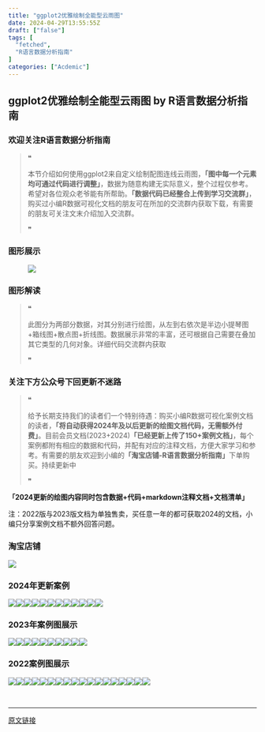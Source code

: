 ```yaml
---
title: "ggplot2优雅绘制全能型云雨图"
date: 2024-04-29T13:55:55Z
draft: ["false"]
tags: [
  "fetched",
  "R语言数据分析指南"
]
categories: ["Acdemic"]
---
```

ggplot2优雅绘制全能型云雨图 by R语言数据分析指南
------
<div><section data-tool="mdnice编辑器" data-website="https://www.mdnice.com"><h3 data-tool="mdnice编辑器"><span></span><span><span></span>欢迎关注R语言数据分析指南</span><span></span></h3><blockquote data-tool="mdnice编辑器"><span>❝</span><p>本节介绍如何使用ggplot2来自定义绘制配图连线云雨图，<strong>「图中每一个元素均可通过代码进行调整」</strong>，数据为随意构建无实际意义，整个过程仅参考。希望对各位观众老爷能有所帮助。<strong>「数据代码已经整合上传到学习交流群」</strong>，购买过小编R数据可视化文档的朋友可在所加的交流群内获取下载，有需要的朋友可关注文末介绍加入交流群。</p><span>❞</span></blockquote><h3 data-tool="mdnice编辑器"><span></span><span><span></span>图形展示</span><span></span></h3><figure data-tool="mdnice编辑器"><img data-imgfileid="100027605" data-ratio="0.8124318429661941" data-src="https://mmbiz.qpic.cn/mmbiz_png/EibnicgwScTAbtFewzV6Mu4IatFsJZAp94m6OdHiaaVqK6FZ1fJRkWiaiaNzuacauYdR61DWTS1hGLFelrtL1G6RXtQ/640?wx_fmt=png&amp;from=appmsg" data-type="png" data-w="917" src="https://mmbiz.qpic.cn/mmbiz_png/EibnicgwScTAbtFewzV6Mu4IatFsJZAp94m6OdHiaaVqK6FZ1fJRkWiaiaNzuacauYdR61DWTS1hGLFelrtL1G6RXtQ/640?wx_fmt=png&amp;from=appmsg"></figure><h3 data-tool="mdnice编辑器"><span></span><span><span></span>图形解读</span><span></span></h3><blockquote data-tool="mdnice编辑器"><span>❝</span><p>此图分为两部分数据，对其分别进行绘图，从左到右依次是半边小提琴图+箱线图+散点图+折线图。数据展示非常的丰富，还可根据自己需要在叠加其它类型的几何对象。详细代码交流群内获取</p><span>❞</span></blockquote><h3 data-tool="mdnice编辑器"><span></span><span><span></span>关注下方公众号下回更新不迷路</span><span></span></h3><section><mp-common-profile data-pluginname="mpprofile" data-id="Mzg3MzQzNTYzMw==" data-headimg="http://mmbiz.qpic.cn/mmbiz_png/EibnicgwScTAZF0rpeZII9Ltl26VbVagriczTria1fib3XgjwwHEHFjPzkmGpqWDVVHBSzhENictUM2iavAKiaM5lc9USw/0?wx_fmt=png" data-nickname="R语言数据分析指南" data-alias="YanJANtwo" data-signature="R语言重症爱好者，喜欢绘制各种精美的图表，喜欢的小伙伴可以关注我，跟我一起学习" data-from="0" data-is_biz_ban="0"></mp-common-profile></section><blockquote data-tool="mdnice编辑器"><span>❝</span><p>给予长期支持我们的读者们一个特别待遇：购买小编R数据可视化案例文档的读者，<strong>「将自动获得2024年及以后更新的绘图文档代码，无需额外付费」</strong>。目前会员文档(2023+2024)<strong>「已经更新上传了150+案例文档」</strong>，每个案例都附有相应的数据和代码，并配有对应的注释文档，方便大家学习和参考。有需要的朋友欢迎到小编的<strong>「淘宝店铺-R语言数据分析指南」</strong>下单购买。持续更新中</p><span>❞</span></blockquote><p data-tool="mdnice编辑器"><strong>「2024更新的绘图内容同时包含数据+代码+markdown注释文档+文档清单」</strong></p><p data-tool="mdnice编辑器">注：2022版与2023版文档为单独售卖，买任意一年的都可获取2024的文档，小编只分享案例文档不额外回答问题。</p><h3 data-tool="mdnice编辑器"><span></span><span><span></span>淘宝店铺</span><span></span></h3><p><img data-galleryid="" data-imgfileid="100019415" data-ratio="1.0210420841683367" data-s="300,640" data-src="https://mmbiz.qpic.cn/mmbiz_jpg/EibnicgwScTAbvhPDLGT8NaialEsht92PTYNJWpmVLfoYGic1uha5FyBrDCibibZCLjiazgvpT1XcdwibfVywD2el0VAgg/640?wx_fmt=jpeg" data-type="jpeg" data-w="998" src="https://mmbiz.qpic.cn/mmbiz_jpg/EibnicgwScTAbvhPDLGT8NaialEsht92PTYNJWpmVLfoYGic1uha5FyBrDCibibZCLjiazgvpT1XcdwibfVywD2el0VAgg/640?wx_fmt=jpeg"></p><h3 data-tool="mdnice编辑器"><span></span><span><span></span>2024年更新案例</span><span></span></h3><p data-tool="mdnice编辑器"><img data-imgfileid="100027607" data-ratio="0.48148148148148145" data-src="https://mmbiz.qpic.cn/mmbiz_png/EibnicgwScTAbtFewzV6Mu4IatFsJZAp94A4WGXnzT0jmZIK4fD71IiaVLUJPzyicZ0aJLqkKsluxLcFsr0KCL8Hzw/640?wx_fmt=png&amp;from=appmsg" data-type="png" data-w="1080" src="https://mmbiz.qpic.cn/mmbiz_png/EibnicgwScTAbtFewzV6Mu4IatFsJZAp94A4WGXnzT0jmZIK4fD71IiaVLUJPzyicZ0aJLqkKsluxLcFsr0KCL8Hzw/640?wx_fmt=png&amp;from=appmsg"><img data-imgfileid="100027604" data-ratio="0.4255555555555556" data-src="https://mmbiz.qpic.cn/mmbiz_png/EibnicgwScTAbtFewzV6Mu4IatFsJZAp94Qo6vbhxF00djpHqu6qdz2TZtONPF2jcQPMBFicSeH3YrmfVD5ZIqYXg/640?wx_fmt=png&amp;from=appmsg" data-type="png" data-w="900" src="https://mmbiz.qpic.cn/mmbiz_png/EibnicgwScTAbtFewzV6Mu4IatFsJZAp94Qo6vbhxF00djpHqu6qdz2TZtONPF2jcQPMBFicSeH3YrmfVD5ZIqYXg/640?wx_fmt=png&amp;from=appmsg"><img data-imgfileid="100027606" data-ratio="0.4255555555555556" data-src="https://mmbiz.qpic.cn/mmbiz_png/EibnicgwScTAbtFewzV6Mu4IatFsJZAp94dWXibPwic1MHhyTO16ffey3yvKnHyYsIVQhpnGnL6X9ib8oEc9SVW9Wbg/640?wx_fmt=png&amp;from=appmsg" data-type="png" data-w="900" src="https://mmbiz.qpic.cn/mmbiz_png/EibnicgwScTAbtFewzV6Mu4IatFsJZAp94dWXibPwic1MHhyTO16ffey3yvKnHyYsIVQhpnGnL6X9ib8oEc9SVW9Wbg/640?wx_fmt=png&amp;from=appmsg"><img data-imgfileid="100027603" data-ratio="0.4255555555555556" data-src="https://mmbiz.qpic.cn/mmbiz_png/EibnicgwScTAbtFewzV6Mu4IatFsJZAp940JHRDydSV8UVcopibbdynIhsMCNsyaYiarKVtDafibyXMIMflIBvBdsEQ/640?wx_fmt=png&amp;from=appmsg" data-type="png" data-w="900" src="https://mmbiz.qpic.cn/mmbiz_png/EibnicgwScTAbtFewzV6Mu4IatFsJZAp940JHRDydSV8UVcopibbdynIhsMCNsyaYiarKVtDafibyXMIMflIBvBdsEQ/640?wx_fmt=png&amp;from=appmsg"><img data-imgfileid="100027611" data-ratio="0.4255555555555556" data-src="https://mmbiz.qpic.cn/mmbiz_png/EibnicgwScTAbtFewzV6Mu4IatFsJZAp94sUAXlqX4aMXXGWPugiabBuDzOhhVR4f2oFFeLt3WXgHnhWP6FG52ZPA/640?wx_fmt=png&amp;from=appmsg" data-type="png" data-w="900" src="https://mmbiz.qpic.cn/mmbiz_png/EibnicgwScTAbtFewzV6Mu4IatFsJZAp94sUAXlqX4aMXXGWPugiabBuDzOhhVR4f2oFFeLt3WXgHnhWP6FG52ZPA/640?wx_fmt=png&amp;from=appmsg"><img data-imgfileid="100027608" data-ratio="0.4255555555555556" data-src="https://mmbiz.qpic.cn/mmbiz_png/EibnicgwScTAbtFewzV6Mu4IatFsJZAp94BXLHhySjfRichsHO9ibNyLEwibfjpOlp8LNUGBzDkonVAdcTnaf5MLzpA/640?wx_fmt=png&amp;from=appmsg" data-type="png" data-w="900" src="https://mmbiz.qpic.cn/mmbiz_png/EibnicgwScTAbtFewzV6Mu4IatFsJZAp94BXLHhySjfRichsHO9ibNyLEwibfjpOlp8LNUGBzDkonVAdcTnaf5MLzpA/640?wx_fmt=png&amp;from=appmsg"><img data-imgfileid="100027610" data-ratio="0.4255555555555556" data-src="https://mmbiz.qpic.cn/mmbiz_png/EibnicgwScTAbtFewzV6Mu4IatFsJZAp94fBnFfC6gQe4QGz2vDx8ic70nI1aZibic2oHB2rPrR5pjwZG0vaOBRdIkg/640?wx_fmt=png&amp;from=appmsg" data-type="png" data-w="900" src="https://mmbiz.qpic.cn/mmbiz_png/EibnicgwScTAbtFewzV6Mu4IatFsJZAp94fBnFfC6gQe4QGz2vDx8ic70nI1aZibic2oHB2rPrR5pjwZG0vaOBRdIkg/640?wx_fmt=png&amp;from=appmsg"><img data-imgfileid="100027609" data-ratio="0.4255555555555556" data-src="https://mmbiz.qpic.cn/mmbiz_png/EibnicgwScTAbtFewzV6Mu4IatFsJZAp94QTpZicJ86CTib7noicav1MqE1So5bQHGSceMnorrW9muKbIfgyWe1UZZg/640?wx_fmt=png&amp;from=appmsg" data-type="png" data-w="900" src="https://mmbiz.qpic.cn/mmbiz_png/EibnicgwScTAbtFewzV6Mu4IatFsJZAp94QTpZicJ86CTib7noicav1MqE1So5bQHGSceMnorrW9muKbIfgyWe1UZZg/640?wx_fmt=png&amp;from=appmsg"><img data-imgfileid="100027612" data-ratio="0.4255555555555556" data-src="https://mmbiz.qpic.cn/mmbiz_png/EibnicgwScTAbtFewzV6Mu4IatFsJZAp94IC3UbibPHLY8CIEwCFL8lzyrH8ud1QANEXBFBTwkXZ19MZuiapXLc28A/640?wx_fmt=png&amp;from=appmsg" data-type="png" data-w="900" src="https://mmbiz.qpic.cn/mmbiz_png/EibnicgwScTAbtFewzV6Mu4IatFsJZAp94IC3UbibPHLY8CIEwCFL8lzyrH8ud1QANEXBFBTwkXZ19MZuiapXLc28A/640?wx_fmt=png&amp;from=appmsg"><img data-imgfileid="100027613" data-ratio="0.4255555555555556" data-src="https://mmbiz.qpic.cn/mmbiz_png/EibnicgwScTAbtFewzV6Mu4IatFsJZAp94VJjwkuh9gb0Vcn6GdBOEWts6PwtU2KTiccBW7jQFIZXzDjCxZzzIPFQ/640?wx_fmt=png&amp;from=appmsg" data-type="png" data-w="900" src="https://mmbiz.qpic.cn/mmbiz_png/EibnicgwScTAbtFewzV6Mu4IatFsJZAp94VJjwkuh9gb0Vcn6GdBOEWts6PwtU2KTiccBW7jQFIZXzDjCxZzzIPFQ/640?wx_fmt=png&amp;from=appmsg"><img data-imgfileid="100027618" data-ratio="0.4255555555555556" data-src="https://mmbiz.qpic.cn/mmbiz_png/EibnicgwScTAbtFewzV6Mu4IatFsJZAp94t6WgvGib5qlibN2cT6tLLAs9EnCr279lgQocBgtXEmY58Bbky0aZiaL3g/640?wx_fmt=png&amp;from=appmsg" data-type="png" data-w="900" src="https://mmbiz.qpic.cn/mmbiz_png/EibnicgwScTAbtFewzV6Mu4IatFsJZAp94t6WgvGib5qlibN2cT6tLLAs9EnCr279lgQocBgtXEmY58Bbky0aZiaL3g/640?wx_fmt=png&amp;from=appmsg"><img data-imgfileid="100027614" data-ratio="0.4255555555555556" data-src="https://mmbiz.qpic.cn/mmbiz_png/EibnicgwScTAbtFewzV6Mu4IatFsJZAp94F93ibqiaD24P5MZ0whcWtkqzGscZYQRsu1yWA5qmDq8Re4ff7Cq8Abrg/640?wx_fmt=png&amp;from=appmsg" data-type="png" data-w="900" src="https://mmbiz.qpic.cn/mmbiz_png/EibnicgwScTAbtFewzV6Mu4IatFsJZAp94F93ibqiaD24P5MZ0whcWtkqzGscZYQRsu1yWA5qmDq8Re4ff7Cq8Abrg/640?wx_fmt=png&amp;from=appmsg"></p><h3 data-tool="mdnice编辑器"><span></span><span><span></span>2023年案例图展示</span><span></span></h3><p data-tool="mdnice编辑器"><img data-imgfileid="100027616" data-ratio="0.4255555555555556" data-src="https://mmbiz.qpic.cn/mmbiz_png/EibnicgwScTAbtFewzV6Mu4IatFsJZAp94R6zjeJj1ZnVGz1K5XGjib8BsMNXliayz5SoWcQe5Op1clmWNDZX6HwUA/640?wx_fmt=png&amp;from=appmsg" data-type="png" data-w="900" src="https://mmbiz.qpic.cn/mmbiz_png/EibnicgwScTAbtFewzV6Mu4IatFsJZAp94R6zjeJj1ZnVGz1K5XGjib8BsMNXliayz5SoWcQe5Op1clmWNDZX6HwUA/640?wx_fmt=png&amp;from=appmsg"><img data-imgfileid="100027615" data-ratio="0.4255555555555556" data-src="https://mmbiz.qpic.cn/mmbiz_png/EibnicgwScTAbtFewzV6Mu4IatFsJZAp941dnTjnL1iapibiaXjrKn9NMuX3Kic0DOGXcfsrIHAJI6nrelquicoZT6iaoQ/640?wx_fmt=png&amp;from=appmsg" data-type="png" data-w="900" src="https://mmbiz.qpic.cn/mmbiz_png/EibnicgwScTAbtFewzV6Mu4IatFsJZAp941dnTjnL1iapibiaXjrKn9NMuX3Kic0DOGXcfsrIHAJI6nrelquicoZT6iaoQ/640?wx_fmt=png&amp;from=appmsg"><img data-imgfileid="100027619" data-ratio="0.4255555555555556" data-src="https://mmbiz.qpic.cn/mmbiz_png/EibnicgwScTAbtFewzV6Mu4IatFsJZAp94y6kweG7VbvFBwiaANnqFezNg4nFp5TG3lT5ibPMDMFz48kWJc0ibtPX2A/640?wx_fmt=png&amp;from=appmsg" data-type="png" data-w="900" src="https://mmbiz.qpic.cn/mmbiz_png/EibnicgwScTAbtFewzV6Mu4IatFsJZAp94y6kweG7VbvFBwiaANnqFezNg4nFp5TG3lT5ibPMDMFz48kWJc0ibtPX2A/640?wx_fmt=png&amp;from=appmsg"><img data-imgfileid="100027622" data-ratio="0.4255555555555556" data-src="https://mmbiz.qpic.cn/mmbiz_png/EibnicgwScTAbtFewzV6Mu4IatFsJZAp94bVoibu7zWyDUFwzHWicQVl4Hvic71xn63695HUqxFOKJerlJBmibRicCJwg/640?wx_fmt=png&amp;from=appmsg" data-type="png" data-w="900" src="https://mmbiz.qpic.cn/mmbiz_png/EibnicgwScTAbtFewzV6Mu4IatFsJZAp94bVoibu7zWyDUFwzHWicQVl4Hvic71xn63695HUqxFOKJerlJBmibRicCJwg/640?wx_fmt=png&amp;from=appmsg"><img data-imgfileid="100027623" data-ratio="0.4255555555555556" data-src="https://mmbiz.qpic.cn/mmbiz_png/EibnicgwScTAbtFewzV6Mu4IatFsJZAp94Yz0mjyJohTjzYZnAjat5us0caSszwCJM2TeYX0ibic2uEicibsVs8SmIsQ/640?wx_fmt=png&amp;from=appmsg" data-type="png" data-w="900" src="https://mmbiz.qpic.cn/mmbiz_png/EibnicgwScTAbtFewzV6Mu4IatFsJZAp94Yz0mjyJohTjzYZnAjat5us0caSszwCJM2TeYX0ibic2uEicibsVs8SmIsQ/640?wx_fmt=png&amp;from=appmsg"><img data-imgfileid="100027620" data-ratio="0.4255555555555556" data-src="https://mmbiz.qpic.cn/mmbiz_png/EibnicgwScTAbtFewzV6Mu4IatFsJZAp94jKYxdbVWweicIhMjBdiaEic7oZUBibWyoVEq05sAAyFn2nu4JtKuJnoCOw/640?wx_fmt=png&amp;from=appmsg" data-type="png" data-w="900" src="https://mmbiz.qpic.cn/mmbiz_png/EibnicgwScTAbtFewzV6Mu4IatFsJZAp94jKYxdbVWweicIhMjBdiaEic7oZUBibWyoVEq05sAAyFn2nu4JtKuJnoCOw/640?wx_fmt=png&amp;from=appmsg"><img data-imgfileid="100027621" data-ratio="0.4255555555555556" data-src="https://mmbiz.qpic.cn/mmbiz_png/EibnicgwScTAbtFewzV6Mu4IatFsJZAp94yzBM9TQZ63gPU5yXpWpMK46zvwCRL0W7FHLIAHNBtM1NSdicI6Bict0Q/640?wx_fmt=png&amp;from=appmsg" data-type="png" data-w="900" src="https://mmbiz.qpic.cn/mmbiz_png/EibnicgwScTAbtFewzV6Mu4IatFsJZAp94yzBM9TQZ63gPU5yXpWpMK46zvwCRL0W7FHLIAHNBtM1NSdicI6Bict0Q/640?wx_fmt=png&amp;from=appmsg"><img data-imgfileid="100027626" data-ratio="0.4255555555555556" data-src="https://mmbiz.qpic.cn/mmbiz_png/EibnicgwScTAbtFewzV6Mu4IatFsJZAp94JeicXIycUtro0CD7sBWM9J9SFE0L27s5M6PT9k8RGoGF2mz8vmF8HbQ/640?wx_fmt=png&amp;from=appmsg" data-type="png" data-w="900" src="https://mmbiz.qpic.cn/mmbiz_png/EibnicgwScTAbtFewzV6Mu4IatFsJZAp94JeicXIycUtro0CD7sBWM9J9SFE0L27s5M6PT9k8RGoGF2mz8vmF8HbQ/640?wx_fmt=png&amp;from=appmsg"><img data-imgfileid="100027628" data-ratio="0.4255555555555556" data-src="https://mmbiz.qpic.cn/mmbiz_png/EibnicgwScTAbtFewzV6Mu4IatFsJZAp942QY9RQm9AxRMIWjiaFTGMKkeLQ6sRQ3MNDTdhqgwQfTIic7mSlnvXncQ/640?wx_fmt=png&amp;from=appmsg" data-type="png" data-w="900" src="https://mmbiz.qpic.cn/mmbiz_png/EibnicgwScTAbtFewzV6Mu4IatFsJZAp942QY9RQm9AxRMIWjiaFTGMKkeLQ6sRQ3MNDTdhqgwQfTIic7mSlnvXncQ/640?wx_fmt=png&amp;from=appmsg"><img data-imgfileid="100027627" data-ratio="0.6175925925925926" data-src="https://mmbiz.qpic.cn/mmbiz_png/EibnicgwScTAbtFewzV6Mu4IatFsJZAp94UGaFhZf17bFKe4ib3IesdG5CZ0mFyoJ4AUT9Blu8BWwLRlVqJGspWZg/640?wx_fmt=png&amp;from=appmsg" data-type="png" data-w="1080" src="https://mmbiz.qpic.cn/mmbiz_png/EibnicgwScTAbtFewzV6Mu4IatFsJZAp94UGaFhZf17bFKe4ib3IesdG5CZ0mFyoJ4AUT9Blu8BWwLRlVqJGspWZg/640?wx_fmt=png&amp;from=appmsg"></p><h3 data-tool="mdnice编辑器"><span></span><span><span></span>2022案例图展示</span><span></span></h3><p data-tool="mdnice编辑器"><img data-imgfileid="100027624" data-ratio="0.4255555555555556" data-src="https://mmbiz.qpic.cn/mmbiz_png/EibnicgwScTAbtFewzV6Mu4IatFsJZAp94gwm5dGlDCMFAG0VyIuxwxLAZNS6Zg0MQ1l5NEO0tMCe1ib6ZXDoqsiaQ/640?wx_fmt=png&amp;from=appmsg" data-type="png" data-w="900" src="https://mmbiz.qpic.cn/mmbiz_png/EibnicgwScTAbtFewzV6Mu4IatFsJZAp94gwm5dGlDCMFAG0VyIuxwxLAZNS6Zg0MQ1l5NEO0tMCe1ib6ZXDoqsiaQ/640?wx_fmt=png&amp;from=appmsg"><img data-imgfileid="100027625" data-ratio="0.4255555555555556" data-src="https://mmbiz.qpic.cn/mmbiz_png/EibnicgwScTAbtFewzV6Mu4IatFsJZAp94YicIOCWU3nkiahJAaL2w3BeX9vpjM9HHW5gvx8YscbKy9aDziaGoFStqA/640?wx_fmt=png&amp;from=appmsg" data-type="png" data-w="900" src="https://mmbiz.qpic.cn/mmbiz_png/EibnicgwScTAbtFewzV6Mu4IatFsJZAp94YicIOCWU3nkiahJAaL2w3BeX9vpjM9HHW5gvx8YscbKy9aDziaGoFStqA/640?wx_fmt=png&amp;from=appmsg"><img data-imgfileid="100027629" data-ratio="0.4255555555555556" data-src="https://mmbiz.qpic.cn/mmbiz_png/EibnicgwScTAbtFewzV6Mu4IatFsJZAp943dMUoGnuSQQ3ojlFABGxE7qjYx7fdziannwcGgp0v8Zas6FMwRfUrSw/640?wx_fmt=png&amp;from=appmsg" data-type="png" data-w="900" src="https://mmbiz.qpic.cn/mmbiz_png/EibnicgwScTAbtFewzV6Mu4IatFsJZAp943dMUoGnuSQQ3ojlFABGxE7qjYx7fdziannwcGgp0v8Zas6FMwRfUrSw/640?wx_fmt=png&amp;from=appmsg"><img data-imgfileid="100027631" data-ratio="0.4255555555555556" data-src="https://mmbiz.qpic.cn/mmbiz_png/EibnicgwScTAbtFewzV6Mu4IatFsJZAp94NWSXT4T7Jh0ZWU2ypQNCoH82RtiahlvZIsrMRWHsq2jZLmXVib2Ql4wA/640?wx_fmt=png&amp;from=appmsg" data-type="png" data-w="900" src="https://mmbiz.qpic.cn/mmbiz_png/EibnicgwScTAbtFewzV6Mu4IatFsJZAp94NWSXT4T7Jh0ZWU2ypQNCoH82RtiahlvZIsrMRWHsq2jZLmXVib2Ql4wA/640?wx_fmt=png&amp;from=appmsg"><img data-imgfileid="100027633" data-ratio="0.4255555555555556" data-src="https://mmbiz.qpic.cn/mmbiz_png/EibnicgwScTAbtFewzV6Mu4IatFsJZAp94hu8P02YXibAbvphayyLHibC7xBAvo5ut3yTiaA8HPg1Gp26nmVlicKicpSg/640?wx_fmt=png&amp;from=appmsg" data-type="png" data-w="900" src="https://mmbiz.qpic.cn/mmbiz_png/EibnicgwScTAbtFewzV6Mu4IatFsJZAp94hu8P02YXibAbvphayyLHibC7xBAvo5ut3yTiaA8HPg1Gp26nmVlicKicpSg/640?wx_fmt=png&amp;from=appmsg"><img data-imgfileid="100027630" data-ratio="0.4255555555555556" data-src="https://mmbiz.qpic.cn/mmbiz_png/EibnicgwScTAbtFewzV6Mu4IatFsJZAp94uzMljgvxYk5a3vMhxnCvgQUrnMdy03jfXeJkcSZiaZPHUY3haVwdubQ/640?wx_fmt=png&amp;from=appmsg" data-type="png" data-w="900" src="https://mmbiz.qpic.cn/mmbiz_png/EibnicgwScTAbtFewzV6Mu4IatFsJZAp94uzMljgvxYk5a3vMhxnCvgQUrnMdy03jfXeJkcSZiaZPHUY3haVwdubQ/640?wx_fmt=png&amp;from=appmsg"><img data-imgfileid="100027632" data-ratio="0.4255555555555556" data-src="https://mmbiz.qpic.cn/mmbiz_png/EibnicgwScTAbtFewzV6Mu4IatFsJZAp94wgZgNInwxYiaxDJfDzwvJic4Q8JLEldV1iciafDsZtS9yZtqjicInTicteBA/640?wx_fmt=png&amp;from=appmsg" data-type="png" data-w="900" src="https://mmbiz.qpic.cn/mmbiz_png/EibnicgwScTAbtFewzV6Mu4IatFsJZAp94wgZgNInwxYiaxDJfDzwvJic4Q8JLEldV1iciafDsZtS9yZtqjicInTicteBA/640?wx_fmt=png&amp;from=appmsg"><img data-imgfileid="100027638" data-ratio="0.4255555555555556" data-src="https://mmbiz.qpic.cn/mmbiz_png/EibnicgwScTAbtFewzV6Mu4IatFsJZAp9402K9LbGgPhBuLnhp0EjUML4yCbqxuf3MibQfh6kB2pD0quUAzvVhHUw/640?wx_fmt=png&amp;from=appmsg" data-type="png" data-w="900" src="https://mmbiz.qpic.cn/mmbiz_png/EibnicgwScTAbtFewzV6Mu4IatFsJZAp9402K9LbGgPhBuLnhp0EjUML4yCbqxuf3MibQfh6kB2pD0quUAzvVhHUw/640?wx_fmt=png&amp;from=appmsg"><img data-imgfileid="100027636" data-ratio="0.4255555555555556" data-src="https://mmbiz.qpic.cn/mmbiz_png/EibnicgwScTAbtFewzV6Mu4IatFsJZAp94SvNF3ib1vjX0SicTRicJsbnwNNthE5JlnbzL1dyhIKAgiaGmMmpqDG2dSQ/640?wx_fmt=png&amp;from=appmsg" data-type="png" data-w="900" src="https://mmbiz.qpic.cn/mmbiz_png/EibnicgwScTAbtFewzV6Mu4IatFsJZAp94SvNF3ib1vjX0SicTRicJsbnwNNthE5JlnbzL1dyhIKAgiaGmMmpqDG2dSQ/640?wx_fmt=png&amp;from=appmsg"><img data-imgfileid="100027635" data-ratio="0.4255555555555556" data-src="https://mmbiz.qpic.cn/mmbiz_png/EibnicgwScTAbtFewzV6Mu4IatFsJZAp94xrkOqzCNsicEmuVJplSqQjIlNnk5Cia2kSBC1EAwZyZg2bKeFwgFiclqA/640?wx_fmt=png&amp;from=appmsg" data-type="png" data-w="900" src="https://mmbiz.qpic.cn/mmbiz_png/EibnicgwScTAbtFewzV6Mu4IatFsJZAp94xrkOqzCNsicEmuVJplSqQjIlNnk5Cia2kSBC1EAwZyZg2bKeFwgFiclqA/640?wx_fmt=png&amp;from=appmsg"><img data-imgfileid="100027637" data-ratio="0.4255555555555556" data-src="https://mmbiz.qpic.cn/mmbiz_png/EibnicgwScTAbtFewzV6Mu4IatFsJZAp94Hd35clM0icP2RBWC3yLB97xXia8tsdCILbSezIQmCMdkaXjpkPYicyJicA/640?wx_fmt=png&amp;from=appmsg" data-type="png" data-w="900" src="https://mmbiz.qpic.cn/mmbiz_png/EibnicgwScTAbtFewzV6Mu4IatFsJZAp94Hd35clM0icP2RBWC3yLB97xXia8tsdCILbSezIQmCMdkaXjpkPYicyJicA/640?wx_fmt=png&amp;from=appmsg"><img data-imgfileid="100027634" data-ratio="0.4255555555555556" data-src="https://mmbiz.qpic.cn/mmbiz_png/EibnicgwScTAbtFewzV6Mu4IatFsJZAp94mLEG3yxzr6UVGecebDVRiaKfUfwpu9wCmE3rjJgVewRBQFVWS9CZQyg/640?wx_fmt=png&amp;from=appmsg" data-type="png" data-w="900" src="https://mmbiz.qpic.cn/mmbiz_png/EibnicgwScTAbtFewzV6Mu4IatFsJZAp94mLEG3yxzr6UVGecebDVRiaKfUfwpu9wCmE3rjJgVewRBQFVWS9CZQyg/640?wx_fmt=png&amp;from=appmsg"><img data-imgfileid="100027639" data-ratio="0.4255555555555556" data-src="https://mmbiz.qpic.cn/mmbiz_png/EibnicgwScTAbtFewzV6Mu4IatFsJZAp94PblOFZa7TAickeHs23Mlpy3H02Q0rbL4ynrDnTnoggjPHgmrce3ibneQ/640?wx_fmt=png&amp;from=appmsg" data-type="png" data-w="900" src="https://mmbiz.qpic.cn/mmbiz_png/EibnicgwScTAbtFewzV6Mu4IatFsJZAp94PblOFZa7TAickeHs23Mlpy3H02Q0rbL4ynrDnTnoggjPHgmrce3ibneQ/640?wx_fmt=png&amp;from=appmsg"><img data-imgfileid="100027640" data-ratio="0.4255555555555556" data-src="https://mmbiz.qpic.cn/mmbiz_png/EibnicgwScTAbtFewzV6Mu4IatFsJZAp94MmwktCcj6U6hEIic6gCibut8icxaAlf6HMiaLX0zV5TCZMyxuMKYHdG0ew/640?wx_fmt=png&amp;from=appmsg" data-type="png" data-w="900" src="https://mmbiz.qpic.cn/mmbiz_png/EibnicgwScTAbtFewzV6Mu4IatFsJZAp94MmwktCcj6U6hEIic6gCibut8icxaAlf6HMiaLX0zV5TCZMyxuMKYHdG0ew/640?wx_fmt=png&amp;from=appmsg"><img data-imgfileid="100027643" data-ratio="0.4255555555555556" data-src="https://mmbiz.qpic.cn/mmbiz_png/EibnicgwScTAbtFewzV6Mu4IatFsJZAp94EkaBG6CnUQGE2ckEXmOqy8dMePVk78onaPRvjeSgzQ7jrZVE9WHia8w/640?wx_fmt=png&amp;from=appmsg" data-type="png" data-w="900" src="https://mmbiz.qpic.cn/mmbiz_png/EibnicgwScTAbtFewzV6Mu4IatFsJZAp94EkaBG6CnUQGE2ckEXmOqy8dMePVk78onaPRvjeSgzQ7jrZVE9WHia8w/640?wx_fmt=png&amp;from=appmsg"><img data-imgfileid="100027641" data-ratio="0.4255555555555556" data-src="https://mmbiz.qpic.cn/mmbiz_png/EibnicgwScTAbtFewzV6Mu4IatFsJZAp94AY87ic1UJ4ibs0DpEabD5GXtWw1tL62GyeBE64oL2mWmSN4UZbwNGEJQ/640?wx_fmt=png&amp;from=appmsg" data-type="png" data-w="900" src="https://mmbiz.qpic.cn/mmbiz_png/EibnicgwScTAbtFewzV6Mu4IatFsJZAp94AY87ic1UJ4ibs0DpEabD5GXtWw1tL62GyeBE64oL2mWmSN4UZbwNGEJQ/640?wx_fmt=png&amp;from=appmsg"><img data-imgfileid="100027642" data-ratio="0.4255555555555556" data-src="https://mmbiz.qpic.cn/mmbiz_png/EibnicgwScTAbtFewzV6Mu4IatFsJZAp94gEKQOYA9ic12IXsA5UnvJUkusBFvAGp3jaS273kkNRDl6kibmXbLINgw/640?wx_fmt=png&amp;from=appmsg" data-type="png" data-w="900" src="https://mmbiz.qpic.cn/mmbiz_png/EibnicgwScTAbtFewzV6Mu4IatFsJZAp94gEKQOYA9ic12IXsA5UnvJUkusBFvAGp3jaS273kkNRDl6kibmXbLINgw/640?wx_fmt=png&amp;from=appmsg"><img data-imgfileid="100027648" data-ratio="0.4255555555555556" data-src="https://mmbiz.qpic.cn/mmbiz_png/EibnicgwScTAbtFewzV6Mu4IatFsJZAp94w4aN6mkHlibgyI0LqcCjmZu3bckbibBNicyDt5Ve4ZeSYfqKyjpkLZIicw/640?wx_fmt=png&amp;from=appmsg" data-type="png" data-w="900" src="https://mmbiz.qpic.cn/mmbiz_png/EibnicgwScTAbtFewzV6Mu4IatFsJZAp94w4aN6mkHlibgyI0LqcCjmZu3bckbibBNicyDt5Ve4ZeSYfqKyjpkLZIicw/640?wx_fmt=png&amp;from=appmsg"></p></section><p><br></p><p><mp-style-type data-value="3"></mp-style-type></p></div>  
<hr>
<a href="https://mp.weixin.qq.com/s/E2hWD1_Kr1rkLQwZLGQpiQ",target="_blank" rel="noopener noreferrer">原文链接</a>

